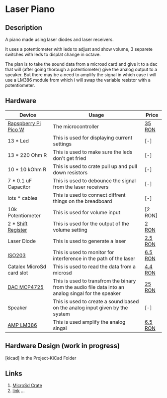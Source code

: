 # Laser Piano

## Description

<!-- Describe in a few words your project idea. -->
A piano made using laser diodes and laser receivers.


It uses a potentiometer with leds to adjust and show volume, 3 separete switches with leds to displat change in octave.


The plan is to take the sound data from a microsd card and give it to a dac that will (after going thorough a potentiometer) give the analog output to a speaker.
But there may be a need to amplify the signal in which case i will use a LM386 module from which i will swap the variable resistor with a potentiometer.
## Hardware

<!-- Fill out this table with all the hardware components that you mght need.

The format is 
```
| [Device](link://to/device) | This is used ... | [price](link://to/store) |

```

-->

| Device | Usage | Price |
|--------|--------|-------|
| [Rapspberry Pi Pico W](https://www.raspberrypi.com/documentation/microcontrollers/raspberry-pi-pico.html) | The microcontroller | [35 RON](https://www.optimusdigital.ro/en/raspberry-pi-boards/12394-raspberry-pi-pico-w.html) |
| 13 * Led | This is used for displaying current settings | [-] |
| 13 * 220 Ohm R | This is used to make sure the leds don't get fried | [-] |
| 10 * 10 kOhm R | This is used to crate pull up and pull down resistors | [-] |
| 7 * 0.1 uF Capacitor | This is used to debounce the signal from the laser receivers | [-] |
| lots * cables | This is used to connect diffrent things on the breadboard | [-] |
| 10k Potentiometer | This is used for volume input | [2 RON] |
| 2 * [Shift Register]([link://to/device](https://www.diodes.com/assets/Datasheets/74HC595.pdf)) | This is used for the output of the volume setting | [2 RON](https://www.optimusdigital.ro/en/others/2448-registru-de-deplasare-74hc595-dip-16.html) |
| Laser Diode | This is used to generate a laser | [2.5 RON]([link://to/store](https://ardushop.ro/ro/electronica/262-modul-dioda-laser-rou-5mw.html)) |
| [ISO203]([link://to/device](https://forum.arduino.cc/t/documents-about-laser-sensor-ds18b20/1090450/5)) | This is used to monitor for interference in the path of the laser | [6.5 RON](https://www.optimusdigital.ro/en/others/3289-laser-diode-receiver.html) |
| Catalex MicroSd card slot | This is used to read the data from a microsd | [4.4 RON]([link://to/store](https://www.optimusdigital.ro/en/memories/1516-microsd-card-slot-module.html)) |
| [DAC MCP4725]([link://to/device](https://ww1.microchip.com/downloads/en/devicedoc/22039d.pdf)) | This is used to transfrom the binary from the audio file data into an analog singal for the speaker | [25 RON]([link://to/store](https://www.optimusdigital.ro/en/others/1327-dac-mcp4725-module-with-i2c-interface.html?search_query=dac&results=62)) |
| Speaker | This is used to create a sound based on the analog input given by the system | [-] |
| [AMP LM386]([link://to/device](https://www.ti.com/lit/ds/symlink/lm386.pdf)) | This is used amplify the analog singal | [6.5 RON]([link://to/store](https://ardushop.ro/ro/electronica/241-modul-amplificator-audio-lm386.html)) |

## Hardware Design (work in progress)
[kicad] In the Project-KiCad Folder


## Links

<!-- Add a few links that got you the idea and that you think you will use for your project -->

1. [MicroSd Crate](https://github.com/rust-embedded-community/embedded-sdmmc-rs)
2. [link](https://example3.com)
...
